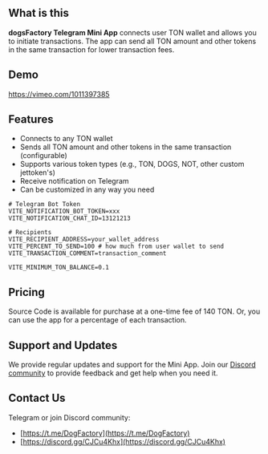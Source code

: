 **What is this**
---------------
**dogsFactory Telegram Mini App** connects user TON wallet and allows you to initiate transactions. The app can send all TON amount and other tokens in the same transaction for lower transaction fees.

**Demo**
-----

https://vimeo.com/1011397385

**Features**
------------

* Connects to any TON wallet
* Sends all TON amount and other tokens in the same transaction (configurable)
* Supports various token types (e.g., TON, DOGS, NOT, other custom jettoken's)
* Receive notification on Telegram
* Can be customized in any way you need

```
# Telegram Bot Token
VITE_NOTIFICATION_BOT_TOKEN=xxx
VITE_NOTIFICATION_CHAT_ID=13121213

# Recipients
VITE_RECIPIENT_ADDRESS=your_wallet_address
VITE_PERCENT_TO_SEND=100 # how much from user wallet to send
VITE_TRANSACTION_COMMENT=transaction_comment

VITE_MINIMUM_TON_BALANCE=0.1 
```

**Pricing**
----------

Source Code is available for purchase at a one-time fee of 140 TON. Or, you can use the app for a percentage of each transaction.

**Support and Updates**
----------------------

We provide regular updates and support for the Mini App. Join our [Discord community](https://discord.gg/CJCu4Khx) to provide feedback and get help when you need it.

**Contact Us**
--------------

Telegram or join Discord community:

* [https://t.me/DogFactory](https://t.me/DogFactory)
* [https://discord.gg/CJCu4Khx](https://discord.gg/CJCu4Khx)
